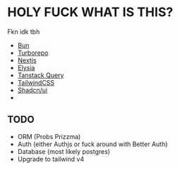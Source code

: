 # HOLY FUCK WHAT IS THIS?

Fkn idk tbh

- [Bun](https://bun.sh/)
- [Turborepo](https://turbo.build/)
- [Nextjs](https://nextjs.org/)
- [Elysia](https://elysiajs.com/)
- [Tanstack Query](https://tanstack.com/query/latest)
- [TailwindCSS](https://tailwindcss.com/)
- [Shadcn/ui](https://ui.shadcn.com/)
- 
## TODO

- ORM (Probs Prizzma)
- Auth (either Authjs or fuck around with Better Auth)
- Database (most likely postgres)
- Upgrade to tailwind v4

